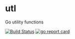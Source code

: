 # utl
Go utility functions

[![Build Status](https://travis-ci.org/speedyhoon/utl.svg?branch=master)](https://travis-ci.org/speedyhoon/utl)
[![go report card](https://goreportcard.com/badge/github.com/speedyhoon/utl)](https://goreportcard.com/report/github.com/speedyhoon/utl)
